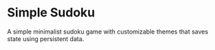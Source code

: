 # Simple Sudoku

A simple minimalist sudoku game with customizable themes that saves state using persistent data.